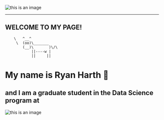 ![this is an image](https://www.capgemini.com/wp-content/uploads/2019/05/cloud-devops-banner.jpg)
___________________ 
WELCOME TO MY PAGE!
------------------- 
        \   ^__^
         \  (oo)\_______
            (__)\       )\/\
                ||----w |
                ||     ||
                
                
                
                
# My name is Ryan Harth 🤖
## and I am a graduate student in the Data Science program at 
   ![this is an image](https://imgs.search.brave.com/22afFzHS2v0bVcRZKA6Dtg6YZ6lqUieG9RbQpCV0buk/rs:fit:653:225:1/g:ce/aHR0cHM6Ly90c2U0/Lm1tLmJpbmcubmV0/L3RoP2lkPU9JUC5p/TGcyYVN5NGR6bHZN/bHVtWmVvRy13QUFB/QSZwaWQ9QXBp)

            
   
                        

